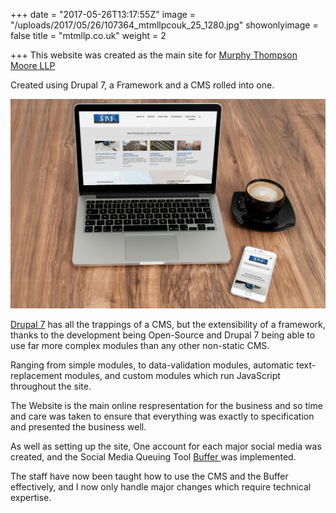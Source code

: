 +++
date = "2017-05-26T13:17:55Z"
image = "/uploads/2017/05/26/107364_mtmllpcouk_25_1280.jpg"
showonlyimage = false
title = "mtmllp.co.uk"
weight = 2

+++
This website was created as the main site for [Murphy Thompson Moore LLP](https://mtmllp.co.uk)

Created using Drupal 7, a Framework and a CMS rolled into one.
<!--more-->

<img src="/uploads/2017/05/26/107364_mtmllpcouk_25_1280.jpg" class="img img-responsive"/>

[Drupal 7](https://Drupal.org) has all the trappings of a CMS, but the extensibility of a framework, thanks to the development being Open-Source and Drupal 7 being able to use far more complex modules than any other non-static CMS. 

Ranging from simple modules, to data-validation modules, automatic text-replacement modules, and custom modules which run JavaScript throughout the site.

The Website is the main online respresentation for the business and so time and care was taken to ensure that everything was exactly to specification and presented the business well.

As well as setting up the site, One account for each major social media was created, and the Social Media Queuing Tool [Buffer ](https://buffer.com)was implemented.

The staff have now been taught how to use the CMS and the Buffer effectively, and I now only handle major changes which require technical expertise.